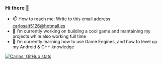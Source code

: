 ### Hi there 👋

- 📫 How to reach me: Write to this email address carlosalt5126@hotmail.es
- 🔭 I’m currently working on building a cool game and mantaining my projects while also working full time
- 🌱 I’m currently learning how to use Game Engines, and how to level up my Android & C++ knowledge

[![Carlos' GitHub stats](https://github-readme-stats.vercel.app/api?username=CarlosACepeda&theme=radical)](https://github.com/anuraghazra/github-readme-stats)


<!--
**CarlosACepeda/CarlosACepeda** is a ✨ _special_ ✨ repository because its `README.md` (this file) appears on your GitHub profile.

Here are some ideas to get you started:

- 🔭 I’m currently working on ...
- 🌱 I’m currently learning ...
- 👯 I’m looking to collaborate on ...
- 🤔 I’m looking for help with ...
- 💬 Ask me about ...
- 📫 How to reach me: ...
- 😄 Pronouns: ...
- ⚡ Fun fact: ...
-->
